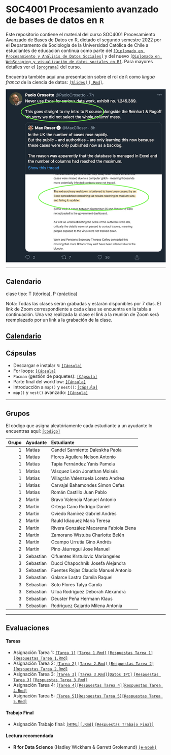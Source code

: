 # SOC4001 Procesamiento avanzado de bases de datos en `R`
Este repositorio contiene el material del curso SOC4001 Procesamiento Avanzado de Bases de Datos en R, dictado el segundo semestre 2022 por el Departamento de Sociología de la Universidad Católica de Chile a estudiantes de educación continua como parte del [`[Diplomado en Procesamiento y Análisis de Datos Sociales]`](https://educacioncontinua.uc.cl/41343-ficha-diplomado-en-procesamiento-y-analisis-de-datos-sociales) y del nuevo [`[Diplomado en WebScraping y visualización de datos sociales en R]`](https://educacioncontinua.uc.cl/43873-ficha-diplomado-en-webscraping-y-visualizacion-de-datos-sociales-en-r). Para mayores detalles ver el [`[programa]`](files/syllabus_soc4001.pdf) del curso.

Encuentra también aquí una presentación sobre el rol de `R` como *lingua franca* de la ciencia de datos: [`[Slides]`](https://mebucca.github.io/dar_soc4001/slides/presentation/presentation#1) [`[.Rmd]`](slides/presentation/presentation.Rmd). 


![useR](files/useR.png)

---
## Calendario

clase tipo: T (téorica), P (práctica)

Nota: Todas las clases serán grabadas y estarán disponibles por 7 días. El link de Zoom correspondiente a cada clase se encuentra en la tabla a continuación. Una vez realizada la clase el link a la reunión de Zoom será reemplazado por un link a la grabación de la clase. 

[Calendario](https://docs.google.com/spreadsheets/d/1S1ngDY94FRySKpBsWdo9UfW57-RD3qan7BJJVJQ3Ugo/edit?usp=sharing)
---

## Cápsulas

- Descargar e instalar `R`: [`[Cápsula]`](https://www.youtube.com/watch?v=805yKZSQaj8)
- For loops: [`[Cápsula]`](https://www.youtube.com/watch?v=Jg473dyiahY)
- `Pacman` (gestión de paquetes): [`[Cápsula]`](https://zoom.us/rec/play/oEC3ylDF1FgvRefSBeVYa1sw1YUllzmpEErUAJ2Fo_Hm5ZZkKUC1eqpDLlwyAIFi2jmX_VhQJaKJPKWV.A9FP161KdHNM_Agr?continueMode=true&_x_zm_rtaid=u0HMtmUiRMejpEz1fB47bQ.1663094558713.9f2656b492d27b84f009e687810d20ab&_x_zm_rhtaid=913)
- Parte final del workflow: [`[Cápsula]`](https://zoom.us/rec/play/uggnL2XFaA9UQEF1QgBT-vnqUUm3g2EnuXp7npOcIfav35wTzwcGnVZQL51u2li9tjgJozslJR7xb-4x.YClnoWfPbbY2rOsZ?continueMode=true&_x_zm_rtaid=u0HMtmUiRMejpEz1fB47bQ.1663094558713.9f2656b492d27b84f009e687810d20ab&_x_zm_rhtaid=913)
- Introducción a `map()` y `nest()`: [`[Cápsula]`](https://www.youtube.com/watch?v=Ko2SdZ1_nLU)
- `map()` y `nest()` avanzado: [`[Cápsula]`](https://www.youtube.com/watch?v=uBqGpz1Rk-s)

---

## Grupos

El código que asigna aleatóriamente cada estudiante a un ayudante lo encuentras aquí: [`[Codigo]`](files/student2ta.R)

| Grupo|Ayudante  |Estudiante                             |
|-----:|:---------|:--------------------------------------|
|     1|Matias    |Candel Sarmiento Daleskha Paola        |
|     1|Matias    |Flores Aguilera Nelson Antonio         |
|     1|Matias    |Tapia Fernández Yanis Pamela           |
|     1|Matias    |Vásquez León Jonathan Moisés           |
|     1|Matias    |Villagrán Valenzuela Loreto Andrea     |
|     1|Matias    |Carvajal Bahamondes Simon Cefas        |
|     1|Matias    |Román Castillo Juan Pablo              |
|     2|Martín    |Bravo Valencia Manuel Antonio          |
|     2|Martín    |Ortega Cano Rodrigo Daniel             |
|     2|Martín    |Oviedo Ramírez Gabriel Andrés          |
|     2|Martín    |Rauld Idiaquez María Teresa            |
|     2|Martín    |Rivera González Macarena Fabiola Elena |
|     2|Martín    |Zamorano Wistuba Charlotte Belén       |
|     2|Martín    |Ocampo Urrutia Gino Andrés             |
|     2|Martín    |Pino Jáurregui Jose Manuel             |
|     3|Sebastian |Cifuentes Krstulovic Mariangeles       |
|     3|Sebastian |Ducci Chapochnik Josefa Alejandra      |
|     3|Sebastian |Fuentes Rojas Claudio Manuel Antonio   |
|     3|Sebastian |Galarce Lastra Camila Raquel           |
|     3|Sebastian |Soto Flores Talya Carola               |
|     3|Sebastian |Ulloa Rodríguez Deborah Alexandra      |
|     3|Sebastian |Deuster Peña Hermann Klaus             |
|     3|Sebastian |Rodriguez Gajardo Milena Antonia       |


---

## Evaluaciones 

#### Tareas 

- Asignación Tarea 1: [`[Tarea 1]`](homework/t_1.pdf) [`[Tarea 1.Rmd]`](homework/t_1.Rmd) [`[Respuestas Tarea 1]`](homework/t_1_answers.pdf) [`[Respuestas Tarea 1.Rmd]`](homework/t_1_answers.Rmd)
- Asignación Tarea 2: [`[Tarea 2]`](homework/t_2.pdf) [`[Tarea 2.Rmd]`](homework/t_2.Rmd) [`[Respuestas Tarea 2]`](homework/t_2_answers.pdf) [`[Respuestas Tarea 2.Rmd]`](homework/t_2_answers.Rmd)
- Asignación Tarea 3: [`[Tarea 3]`](homework/t_3.pdf) [`[Tarea 3.Rmd]`](homework/t_3.Rmd)[`[Datos IPC]`](homework/ipc.csv) [`[Respuestas Tarea 3]`](homework/t_3_answers.pdf) [`[Respuestas Tarea 3.Rmd]`](homework/t_3_answers.Rmd)
- Asignación Tarea 4: [`[Tarea 4]`](homework/t_5.pdf)[`[Respuestas Tarea 4]`](homework/t_5_answers.pdf)[`[Respuestas Tarea 4.Rmd]`](homework/t_5_answers.Rmd)
- Asignación Tarea 5: [`[Tarea 5]`](homework/t_4.pdf)[`[Respuestas Tarea 5]`](homework/t_4_answers.pdf)[`[Respuestas Tarea 5.Rmd]`](homework/t_4_answers.Rmd)


#### Trabajo Final

- Asignación Trabajo final: [`[HTML]`](https://mebucca.github.io/dar_soc4001/homework/tf#1)[`[.Rmd]`](homework/tf.Rmd) [`[Respuestas Trabajo Final]`](homework/tf_answers)  



#### Lectura recomendada

- **R for Data Science** (Hadley Wickham & Garrett Grolemund) [`[e-Book]`](https://r4ds.had.co.nz/)



